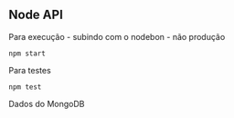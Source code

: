## Node API

Para execução - subindo com o nodebon - não produção
```
npm start
```

Para testes
```
npm test
```


Dados do MongoDB

